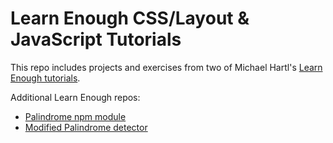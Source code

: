 # Learn Enough CSS/Layout & JavaScript Tutorials

This repo includes projects and exercises from two of Michael Hartl's [Learn Enough tutorials](https://learnenough.com).



Additional Learn Enough repos:
- [Palindrome npm module](https://github.com/astroud/palindrome)
- [Modified Palindrome detector](https://github.com/astroud/js_tutorial/)